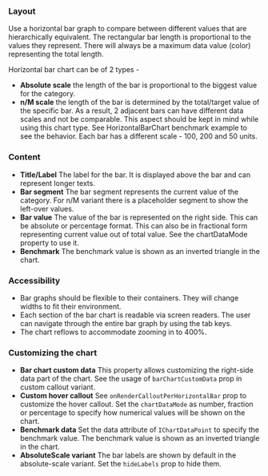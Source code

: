 ### Layout

Use a horizontal bar graph to compare between different values that are hierarchically equivalent. The rectangular bar length is proportional to the values they represent. There will always be a maximum data value (color) representing the total length.

Horizontal bar chart can be of 2 types -

- **Absolute scale** the length of the bar is proportional to the biggest value for the category.
- **n/M scale** the length of the bar is determined by the total/target value of the specific bar. As a result, 2 adjacent bars can have different data scales and not be comparable. This aspect should be kept in mind while using this chart type. See HorizontalBarChart benchmark example to see the behavior. Each bar has a different scale - 100, 200 and 50 units.

### Content

- **Title/Label** The label for the bar. It is displayed above the bar and can represent longer texts.
- **Bar segment** The bar segment represents the current value of the category. For n/M variant there is a placeholder segment to show the left-over values.
- **Bar value** The value of the bar is represented on the right side. This can be absolute or percentage format. This can also be in fractional form representing current value out of total value. See the chartDataMode property to use it.
- **Benchmark** The benchmark value is shown as an inverted triangle in the chart.

### Accessibility

- Bar graphs should be flexible to their containers. They will change widths to fit their environment.
- Each section of the bar chart is readable via screen readers. The user can navigate through the entire bar graph by using the tab keys.
- The chart reflows to accommodate zooming in to 400%.

### Customizing the chart

- **Bar chart custom data** This property allows customizing the right-side data part of the chart. See the usage of `barChartCustomData` prop in custom callout variant.
- **Custom hover callout** See `onRenderCalloutPerHorizontalBar` prop to customize the hover callout.
  Set the `chartDataMode` as number, fraction or percentage to specify how numerical values will be shown on the chart.
- **Benchmark data** Set the data attribute of `IChartDataPoint` to specify the benchmark value. The benchmark value is shown as an inverted triangle in the chart.
- **AbsoluteScale variant** The bar labels are shown by default in the absolute-scale variant. Set the `hideLabels` prop to hide them.
